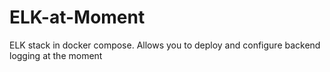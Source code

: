 # ELK-at-Moment
ELK stack in docker compose. Allows you to deploy and configure backend logging at the moment
